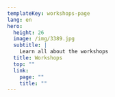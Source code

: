 ```yaml
---
templateKey: workshops-page
lang: en
hero:
  height: 26
  image: /img/3389.jpg
  subtitle: |
    Learn all about the workshops
  title: Workshops
  top: ""
  link:
    page: ""
    title: ""
---
```

